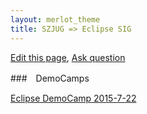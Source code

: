 ```yaml
---
layout: merlot_theme
title: SZJUG => Eclipse SIG
---
```


[Edit this page](http://szjug.github.io/eclipse/edit/gh-pages/index.md),
[Ask question](http://szjug.github.io/eclipse/issues)

###　DemoCamps

[Eclipse DemoCamp 2015-7-22](democamp-2015-07-22)
